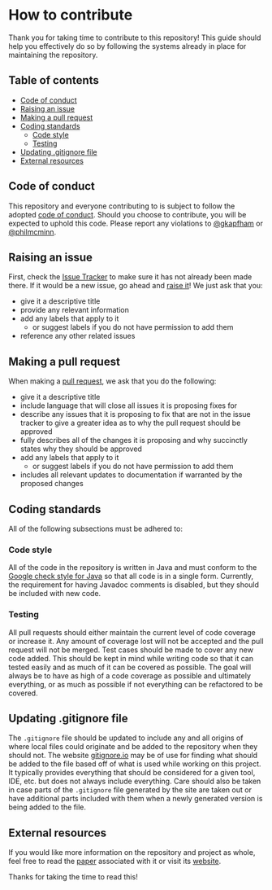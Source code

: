 # How to contribute

Thank you for taking time to contribute to this repository! This guide should help you effectively do so by following the systems already in place for maintaining the repository.

## Table of contents

* [Code of conduct](#code-of-conduct)
* [Raising an issue](#raising-an-issue)
* [Making a pull request](#making-a-pull-request)
* [Coding standards](#coding-standards)
  * [Code style](#code-style)
  * [Testing](#testing)
* [Updating .gitignore file](#updating_.gitignore_file)
* [External resources](#external-resources)

## Code of conduct

This repository and everyone contributing to is subject to follow the adopted [code of conduct](CODE_OF_CONDUCT.md). Should you choose to contribute, you will be expected to uphold this code. Please report any violations to [@gkapfham](https://github.com/gkapfham) or [@philmcminn](https://github.com/philmcminn).

## Raising an issue

First, check the [Issue Tracker](https://github.com/AVMf/avmf/issues) to make sure it has not already been made there. If it would be a new issue, go ahead and [raise it](https://github.com/AVMf/avmf/issues/new)! We just ask that you:
* give it a descriptive title
* provide any relevant information
* add any labels that apply to it
  * or suggest labels if you do not have permission to add them
* reference any other related issues

## Making a pull request

When making a [pull request](https://github.com/AVMf/avmf/pulls), we ask that you do the following:
* give it a descriptive title
* include language that will close all issues it is proposing fixes for
* describe any issues that it is proposing to fix that are not in the issue tracker to give a greater idea as to why the pull request should be approved
* fully describes all of the changes it is proposing and why succinctly states why they should be approved
* add any labels that apply to it
  * or suggest labels if you do not have permission to add them
* includes all relevant updates to documentation if warranted by the proposed changes

## Coding standards

All of the following subsections must be adhered to:

### Code style

All of the code in the repository is written in Java and must conform to the [Google check style for Java](https://google.github.io/styleguide/javaguide.html) so that all code is in a single form. Currently, the requirement for having Javadoc comments is disabled, but they should be included with new code.

### Testing

All pull requests should either maintain the current level of code coverage or increase it. Any amount of coverage lost will not be accepted and the pull request will not be merged. Test cases should be made to cover any new code added. This should be kept in mind while writing code so that it can tested easily and as much of it can be covered as possible. The goal will always be to have as high of a code coverage as possible and ultimately everything, or as much as possible if not everything can be refactored to be covered.

## Updating .gitignore file

The `.gitignore` file should be updated to include any and all origins of where local files could originate and be added to the repository when they should not. The website [gitignore.io](https://gitignore.io/) may be of use for finding what should be added to the file based off of what is used while working on this project. It typically provides everything that should be considered for a given tool, IDE, etc. but does not always include everything. Care should also be taken in case parts of the `.gitignore` file generated by the site are taken out or have additional parts included with them when a newly generated version is being added to the file.

## External resources

If you would like more information on the repository and project as whole, feel free to read the [paper](https://mcminn.io/publications/c43.html) associated with it or visit its [website](http://avmframework.org/).

Thanks for taking the time to read this!
